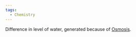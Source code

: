 ```yaml
---
tags:
  - Chemistry
---
```

Difference in level of water, generated because of [Osmosis](../../Osmosis.md).

